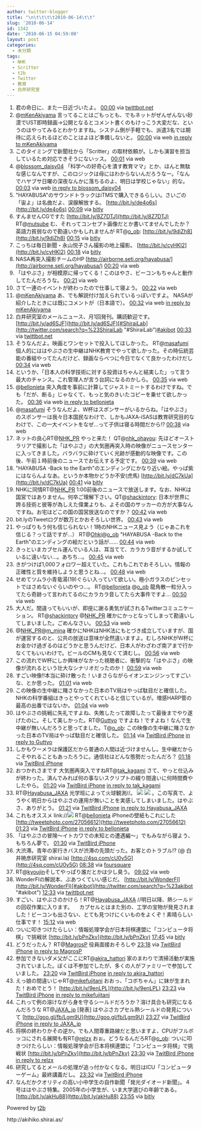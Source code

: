 ```yaml
---
author: twitter-blogger
title: "\n\t\t\t\t2010-06-14\t\t"
slug: '2010-06-14'
id: 1342
date: '2010-06-15 04:59:00'
layout: post
categories:
  - 未分類
tags:
  - NHK
  - Scritter
  - t2b
  - Twitter
  - 教育
  - 白井研究室
---
```


<div>

1.  <span><span>君の命日に、また一日近づいたよ。</span> <span>[<span>00:00</span>](http://twitter.com/o_ob/status/16076758210) <span>via [twittbot.net](http://twittbot.net/)</span></span></span>
2.  <span><span>@[mKenAkiyama](http://twitter.com/mKenAkiyama "mKenAkiyama") 言ってることはごもっとも、でもネットがぜんぜんない砂漠でUST即時録画→公開となるとコメント書くのもけっこう大変だな、というのはやってみるとわかりますね。システム側が手軽でも、派遣3名では期待に応えられるほどのことはよほど準備しないと。</span> <span>[<span>00:00</span>](http://twitter.com/o_ob/status/16076783817) <span>via web</span> [in reply to mKenAkiyama](http://twitter.com/mKenAkiyama/status/16076391643)</span></span>
3.  <span><span>このタイミングで新聞社から「Scritter」の取材依頼が。しかも演習を担当しているため対応できそうにないッス。</span> <span>[<span>00:01</span>](http://twitter.com/o_ob/status/16076850315) <span>via web</span></span></span>
4.  <span><span>@[blossom_daisy04](http://twitter.com/blossom_daisy04 "blossom_daisy04") 「科学への好奇心を潰す教育ママ」とか、ほんと無駄な感じなんですが、このロジックは母にはわからないんだろうなー。「なんでハヤブサ日曜の深夜なんかに落ちるのよ、明日は学校じゃない」的な。</span> <span>[<span>00:03</span>](http://twitter.com/o_ob/status/16076965577) <span>via web</span> [in reply to blossom_daisy04](http://twitter.com/blossom_daisy04/status/16076600895)</span></span>
5.  <span><span>"HAYABUSA"のサウンドトラックはiTMSで購入できるらしい。さいごの「宙よ」は名曲だよ、涙腺解放する。 [http://bit.ly/de4o6s](http://bit.ly/de4o6s)</span> <span>[<span>00:09</span>](http://twitter.com/o_ob/status/16077329343) <span>via [bitly](http://bit.ly)</span></span></span>
6.  <span><span>すんませんCGですた [http://bit.ly/8Z7DTJ](http://bit.ly/8Z7DTJ) RT@[mutsube](http://twitter.com/mutsube "mutsube") む、それってコンセプト画像だとか書いてませんでしたか？英語力貧弱なので勘違いかもしれませんが RT@[o_ob](http://twitter.com/o_ob "o_ob"): [http://bit.ly/9diZh8](http://bit.ly/9diZh8)</span> <span>[<span>00:15</span>](http://twitter.com/o_ob/status/16077743544) <span>via [bitly](http://bit.ly)</span></span></span>
7.  <span><span>こっちは毎日新聞・永山悦子さん撮影の地上撮影。 [http://bit.ly/cyHKl2](http://bit.ly/cyHKl2)</span> <span>[<span>00:18</span>](http://twitter.com/o_ob/status/16077933815) <span>via [bitly](http://bit.ly)</span></span></span>
8.  <span><span>NASA再突入撮影チームのHP [http://airborne.seti.org/hayabusa/](http://airborne.seti.org/hayabusa/)</span> <span>[<span>00:20</span>](http://twitter.com/o_ob/status/16078029497) <span>via web</span></span></span>
9.  <span><span>「はやぶさ」が相模原に帰ってくる！このはやさ、ビーコンもちゃんと動作してたんだろうな。</span> <span>[<span>00:21</span>](http://twitter.com/o_ob/status/16078076015) <span>via web</span></span></span>
10.  <span><span>さて一連のイベントが終わったので仕事して寝よう。</span> <span>[<span>00:22</span>](http://twitter.com/o_ob/status/16078152386) <span>via web</span></span></span>
11.  <span><span>@[mKenAkiyama](http://twitter.com/mKenAkiyama "mKenAkiyama") あ、でも解説付け加えられているっぽいですよ。 NASAが紹介したときには既にコメントが（日本語で）。</span> <span>[<span>00:32</span>](http://twitter.com/o_ob/status/16078830374) <span>via web</span> [in reply to mKenAkiyama](http://twitter.com/mKenAkiyama/status/16078596027)</span></span>
12.  <span><span>白井研究室のメールニュース、月1回発刊。購読歓迎です。 [http://bit.ly/ad6SJF](http://bit.ly/ad6SJF)[#ShiraiLab](http://twitter.com/search?q=%23ShiraiLab "#ShiraiLab")[#akibot](http://twitter.com/search?q=%23akibot "#akibot")</span> <span>[<span>00:33</span>](http://twitter.com/o_ob/status/16078873705) <span>via [twittbot.net](http://twittbot.net/)</span></span></span>
13.  <span><span>そうなんだよ。映画とワンセットで投入してほしかった。 RT@[masafumi](http://twitter.com/masafumi "masafumi") 個人的にははやぶさの生中継はNHK教育でやって欲しかった。その時伝統芸能の番組やってたんだけど、録画ならべつに今日でなくて良かったわけだし</span> <span>[<span>00:34</span>](http://twitter.com/o_ob/status/16078899529) <span>via web</span></span></span>
14.  <span><span>というか、「日本人の科学技術に対する投資はちゃんと結実した」って言う最大のチャンス。これ管理人が言う台詞になるのかしら。</span> <span>[<span>00:35</span>](http://twitter.com/o_ob/status/16078981222) <span>via web</span></span></span>
15.  <span><span>@[bellonieta](http://twitter.com/bellonieta "bellonieta") 突入角度を事前に計算してジャストミートするわけですね。でも「だが、断る」じゃなくて、もっと気のきいたコピーを乗せて欲しかった。</span> <span>[<span>00:36</span>](http://twitter.com/o_ob/status/16079071315) <span>via web</span> [in reply to bellonieta](http://twitter.com/bellonieta/status/16078976527)</span></span>
16.  <span><span>@[masafumi](http://twitter.com/masafumi "masafumi") そうなんだよ、W杯はスポンサーがいるからね。「はやぶさ」のスポンサーは我々日本国民なわけで、しかもJAXA-iSASは教育研究目的なわけで、この一大イベントをなぜ…って子供は寝る時間だから!?</span> <span>[<span>00:38</span>](http://twitter.com/o_ob/status/16079164692) <span>via web</span></span></span>
17.  <span><span>ネットの良心RT@[NHK_PR](http://twitter.com/NHK_PR "NHK_PR") やっと来た！ QT@[nhk_ohayou](http://twitter.com/nhk_ohayou "nhk_ohayou"): 先ほどオーストラリアで撮影した「はやぶさ」の大気圏再突入時の映像がニュースセンターに入ってきました。バラバラに砕けていく光跡が感動的な映像です。この後、午前１時前後のニュースでお伝えする予定です。</span> <span>[<span>00:39</span>](http://twitter.com/o_ob/status/16079234783) <span>via web</span></span></span>
18.  <span><span>"HAYABUSA -Back to the Earth"のエンディングにかなり近い絵。やっぱ紫にはならんよなあ。というか本物かどうか不安(虎馬) [http://bit.ly/dC7kUa](http://bit.ly/dC7kUa)</span> <span>[<span>00:41</span>](http://twitter.com/o_ob/status/16079393603) <span>via [bitly](http://bit.ly)</span></span></span>
19.  <span><span>NHKに同情RT@[NHK_PR](http://twitter.com/NHK_PR "NHK_PR") 1:00前後のニュースで放送します。なお、NHKは国営ではありません。何卒ご理解下さい。QT@[shackintory](http://twitter.com/shackintory "shackintory"): 日本が世界に誇る技術と彼等が為しえた偉業よりも、よその国のサッカーの方が大事なんですね。お宅はどこの国の国営放送なのですか？</span> <span>[<span>00:42</span>](http://twitter.com/o_ob/status/16079494876) <span>via web</span></span></span>
20.  <span><span>bit.lyのTweetログが数万とかおそろしい世界。</span> <span>[<span>00:43</span>](http://twitter.com/o_ob/status/16079572339) <span>via web</span></span></span>
21.  <span><span>やっぱりもう何も信じられない！1時のNHKニュース見よう（じゃあこれを信じる？って話ですが…） RT@[Ohki](http://twitter.com/Ohki "Ohki")@[o_ob](http://twitter.com/o_ob "o_ob") "HAYABUSA -Back to the Earth"のエンディングの絵だという話が……</span> <span>[<span>00:44</span>](http://twitter.com/o_ob/status/16079638427) <span>via web</span></span></span>
22.  <span><span>きっといまカプセル運んでいる人は、耳当てて、カラカラ音がするか試しているに違いない…。あちち…。</span> <span>[<span>00:45</span>](http://twitter.com/o_ob/status/16079683369) <span>via web</span></span></span>
23.  <span><span>きがつけば1,000フォロワー超えていた。これもこれでおそろしい。情報の正確性と質を維持しようと思うとね…。</span> <span>[<span>00:48</span>](http://twitter.com/o_ob/status/16079869195) <span>via web</span></span></span>
24.  <span><span>せめてツムラ小青竜湯(19)ぐらい入っていて欲しい。極小ガラスのピンセットではさめないぐらいのやつ…。 RT@[bellonieta](http://twitter.com/bellonieta "bellonieta") @[o_ob](http://twitter.com/o_ob "o_ob") 龍角散一粒分入ってたら奇跡って言われてるのにカラカラ音してたら大事件ですよ…</span> <span>[<span>00:50</span>](http://twitter.com/o_ob/status/16080035332) <span>via web</span></span></span>
25.  <span><span>大人だ。間違ってもいいが、即座に謝る勇気が試されるTwitterコミュニケーション。 RT@[shackintory](http://twitter.com/shackintory "shackintory") @[NHK_PR](http://twitter.com/NHK_PR "NHK_PR") <snip>確かにかっとなってしまって勘違いしてしまいました。ごめんなさい。</snip></span> <span>[<span>00:53</span>](http://twitter.com/o_ob/status/16080190100) <span>via web</span></span></span>
26.  <span><span>@[NHK_PR](http://twitter.com/NHK_PR "NHK_PR")@[m_mina](http://twitter.com/m_mina "m_mina") 確かにNHKはNHK法にもとづき成立していますが、国が運営するのと、公共の放送は意味が全然違いますよ。むしろNHKがW杯にお金かけ過ぎるのはどうかと思うんだけど、日本人がわざわざ南アまで行かなくてもいいわけで。ビールのCMも見なくて済むし。</span> <span>[<span>00:56</span>](http://twitter.com/o_ob/status/16080427257) <span>via web</span></span></span>
27.  <span><span>この流れでW杯にしか興味がなかった視聴者に、衝撃的な「はやぶさ」の映像が流れるという壮大なシナリオだったのか！</span> <span>[<span>00:59</span>](http://twitter.com/o_ob/status/16080563864) <span>via web</span></span></span>
28.  <span><span>すごい映像!!本当に砕け散った！いまさらながらイオンエンジンってすごいな、とか思った。</span> <span>[<span>01:01</span>](http://twitter.com/o_ob/status/16080728915) <span>via web</span></span></span>
29.  <span><span>この映像の生中継に賭さなかった日本のTV局はやっぱ駄目だと確信した。NHKの科学番組はきっとやってくれていると信じているが。増感HARP管の最高の出番ではないか。</span> <span>[<span>01:04</span>](http://twitter.com/o_ob/status/16080904227) <span>via web</span></span></span>
30.  <span><span>はやぶさの挑戦に失礼ですよね、失敗したって故障したって最後までやり遂げたのに。そして美しかった。RT@[Guttyo](http://twitter.com/Guttyo "Guttyo") ですよね！ですよね！なんで生中継が無いんだろうと思ってました。T@[o_ob](http://twitter.com/o_ob "o_ob"): この映像の生中継に賭さなかった日本のTV局はやっぱ駄目だと確信した。</span> <span>[<span>01:14</span>](http://twitter.com/o_ob/status/16081558130) <span>via [TwitBird iPhone](http://www.nibirutech.com)</span> [in reply to Guttyo](http://twitter.com/Guttyo/status/16081092116)</span></span>
31.  <span><span>しかもウーメラは保護区だから普通の人間は近づけませんし。生中継だからこそやれることもあったろうに。通信社はどんな態勢だったんだろ？</span> <span>[<span>01:18</span>](http://twitter.com/o_ob/status/16081789488) <span>via [TwitBird iPhone](http://www.nibirutech.com)</span></span></span>
32.  <span><span>おつかれさまです 大気圏再突入ですねRT@[tak_kagami](http://twitter.com/tak_kagami "tak_kagami") さて、やっと仕込みが終わった。済んでみれば何の事ないスクリプトの綴り間違いに何時間費やしたやら。</span> <span>[<span>01:20</span>](http://twitter.com/o_ob/status/16081878185) <span>via [TwitBird iPhone](http://www.nibirutech.com)</span> [in reply to tak_kagami](http://twitter.com/tak_kagami/status/16079845568)</span></span>
33.  <span><span>RT@[Hayabusa_JAXA](http://twitter.com/Hayabusa_JAXA "Hayabusa_JAXA") 光学班によって火球観測//。 [![](http://twitpic.com/show/thumb/1whtmx)](http://twitpic.com/1whtmx) [![](http://twitpic.com/show/thumb/1whtjd)](http://twitpic.com/1whtjd) 。この写真で、ようやく明日からはやぶさの運用が無いことを実感してしまいました。はやぶさ、ありがとう。</span> <span>[<span>01:21</span>](http://twitter.com/o_ob/status/16081959418) <span>via [TwitBird iPhone](http://www.nibirutech.com)</span> [ in reply to Hayabusa_JAXA](http://twitter.com/Hayabusa_JAXA/status/16080131168)</span></span>
34.  <span><span>これもオススメ link://[![](http://twitpic.com/show/thumb/1whtjd)](http://twitpic.com/1whtjd) RT@[bellonieta](http://twitter.com/bellonieta "bellonieta") iPhoneの壁紙もこれにした [http://tweetphoto.com/27056612](http://tweetphoto.com/27056612)</span> <span>[<span>01:23</span>](http://twitter.com/o_ob/status/16082085941) <span>via [TwitBird iPhone](http://www.nibirutech.com)</span> [ in reply to bellonieta](http://twitter.com/bellonieta/status/16081516121)</span></span>
35.  <span><span>「はやぶさの冒険〜イトカワでの未知との遭遇編〜」でもみながら寝よう、もちろん夢で。</span> <span>[<span>01:30</span>](http://twitter.com/o_ob/status/16082492701) <span>via [TwitBird iPhone](http://www.nibirutech.com)</span></span></span>
36.  <span><span>大渋滞。青年の家行きバスが渋滞の先頭だった。お客とのトラブル!? (@ 白井暁彦研究室 shirai.la) [http://4sq.com/cU0y5G](http://4sq.com/cU0y5G)</span> <span>[<span>08:38</span>](http://twitter.com/o_ob/status/16105329153) <span>via [foursquare](http://foursquare.com)</span></span></span>
37.  <span><span>RT@[kyoujin](http://twitter.com/kyoujin "kyoujin")そしてやっぱり誰だとかは少し臭う。</span> <span>[<span>09:02</span>](http://twitter.com/o_ob/status/16106622230) <span>via web</span></span></span>
38.  <span><span>WonderFlの解説本、ぶあつくていい感じだ。 [http://bit.ly/WonderFl](http://bit.ly/WonderFl)[#akibot](http://twitter.com/search?q=%23akibot "#akibot")</span> <span>[<span>12:33</span>](http://twitter.com/o_ob/status/16119940490) <span>via [twittbot.net](http://twittbot.net/)</span></span></span>
39.  <span><span>すごい、はやぶさのかけら！RT@[Hayabusa_JAXA](http://twitter.com/Hayabusa_JAXA "Hayabusa_JAXA") //明日以降、熱シールドの回収作業に入ります。 　カプセルとはまた別の、工学の宝物が発見されました！ビーコンも出さない、とても見つけにくいものをよくぞ！素晴らしい仕事です！</span> <span>[<span>15:12</span>](http://twitter.com/o_ob/status/16127667612) <span>via web</span></span></span>
40.  <span><span>ついに叩きつけたらしい：情報処理学会が日本将棋連盟に「コンピュータ将棋」で挑戦状 [http://bit.ly/bPnZkv](http://bit.ly/bPnZkv)</span> <span>[<span>17:45</span>](http://twitter.com/o_ob/status/16133546459) <span>via [bitly](http://bit.ly)</span></span></span>
41.  <span><span>どうだったん？ RT@[MagrosP](http://twitter.com/MagrosP "MagrosP") 役員面接おそろしや</span> <span>[<span>23:18</span>](http://twitter.com/o_ob/status/16150599915) <span>via [TwitBird iPhone](http://www.nibirutech.com)</span> [in reply to MagrosP](http://twitter.com/MagrosP/status/16130880933)</span></span>
42.  <span><span>参加できないダメ父がここにRT@[akira_hattori](http://twitter.com/akira_hattori "akira_hattori") 家のまわりで清掃活動が実施されていました。ぼくは不参加でしたが、多くの人がファミリーで参加していました。</span> <span>[<span>23:20</span>](http://twitter.com/o_ob/status/16150732637) <span>via [TwitBird iPhone](http://www.nibirutech.com)</span> [in reply to akira_hattori](http://twitter.com/akira_hattori/status/15539063244)</span></span>
43.  <span><span>えっ娘の間違いじゃRT@[mikefujitani](http://twitter.com/mikefujitani "mikefujitani") おおっ、「コボちゃん」に妹が生まれた！おめでとう！ [http://bit.ly/9enLPL](http://bit.ly/9enLPL)</span> <span>[<span>23:23</span>](http://twitter.com/o_ob/status/16150906890) <span>via [TwitBird iPhone](http://www.nibirutech.com)</span> [in reply to mikefujitani](http://twitter.com/mikefujitani/status/16147430669)</span></span>
44.  <span><span>これって例の溶けながら身を守るシールドだろうか？溶け具合も研究になるんだろうな RT@[JAXA_jp](http://twitter.com/JAXA_jp "JAXA_jp") [発表] はやぶさカプセル熱シールドの発見について [http://goo.gl/fb/Lgm9U](http://goo.gl/fb/Lgm9U)</span> <span>[<span>23:27</span>](http://twitter.com/o_ob/status/16151210564) <span>via [TwitBird iPhone](http://www.nibirutech.com)</span> [in reply to JAXA_jp](http://twitter.com/JAXA_jp/status/16142640287)</span></span>
45.  <span><span>将棋の終わりかその逆か。でも人間尊重路線だと思いますよ、CPUがフルボッコにされる展開も有RT@[relzx](http://twitter.com/relzx "relzx") おぉ。どうなるんだろRT@[o_ob](http://twitter.com/o_ob "o_ob"): ついに叩きつけたらしい：情報処理学会が日本将棋連盟に「コンピュータ将棋」で挑戦状 [http://bit.ly/bPnZkv](http://bit.ly/bPnZkv)</span> <span>[<span>23:30</span>](http://twitter.com/o_ob/status/16151421599) <span>via [TwitBird iPhone](http://www.nibirutech.com)</span> [in reply to relzx](http://twitter.com/relzx/status/16133638842)</span></span>
46.  <span><span>研究してるとメールの処理が追っ付かなくなる。明日はICU「コンピューターゲーム」最終講義だし。</span> <span>[<span>23:32</span>](http://twitter.com/o_ob/status/16151520985) <span>via [TwitBird iPhone](http://www.nibirutech.com)</span></span></span>
47.  <span><span>なんだかクオリティの高い小中学生の自作新聞「発光ダイオード新聞」。４号ははやぶさ特集。2005年の小学生が、いま大学選びの年齢である。 [http://bit.ly/akHu88](http://bit.ly/akHu88)</span> <span>[<span>23:55</span>](http://twitter.com/o_ob/status/16153369668) <span>via [bitly](http://bit.ly)</span></span></span>

</div>

Powered by [t2b](http://t2b.utilz.jp/)

<div>http://akihiko.shirai.as/</div>